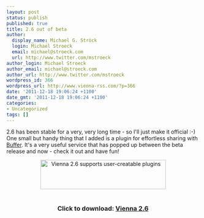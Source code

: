 ```yaml
---
layout: post
status: publish
published: true
title: 2.6 out of beta
author:
  display_name: Michael G. Ströck
  login: Michael Stroeck
  email: michael@stroeck.com
  url: http://www.twitter.com/mstroeck
author_login: Michael Stroeck
author_email: michael@stroeck.com
author_url: http://www.twitter.com/mstroeck
wordpress_id: 366
wordpress_url: http://www.vienna-rss.com/?p=366
date: '2011-12-18 19:06:24 +1100'
date_gmt: '2011-12-18 19:06:24 +1100'
categories:
- Uncategorized
tags: []
---
```

<p>2.6 has been stable for a very, very long time - so I'll just make it official :-) One small but handy thing that I added is a plugin for effortless sharing with <a href="http://www.bufferapp.com">Buffer</a>. It's a very useful service that has popped up between the beta release and now - check it out and have fun!</p>
<p><center><a href="http://sourceforge.net/projects/vienna-rss/files/ReleasedVersions/2.6.0/Vienna2.6.0.2601.zip/download"><img alt="Vienna 2.6 supports user-creatable plugins" src="http://www.vienna-rss.com/img/plugins.png" title="Vienna 2.6 supports user-creatable plugins" width="327" height="77" /></a><br/><br />
<h3>Click to download: <a href="http://sourceforge.net/projects/vienna-rss/files/ReleasedVersions/2.6.0/Vienna2.6.0.2601.zip/download"><strong>Vienna 2.6</strong></a></h3></center></p>
